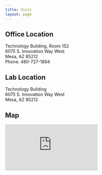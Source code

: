 ```yaml
---
title: Visit
layout: page
---
```


<div class="row">
  <div class="col-md-4">
    <h2>Office Location</h2>
    <p>
      Technology Building, Room 152<br>
      6075 S. Innovation Way West<br>
      Mesa, AZ 85212<br>
      Phone: 480-727-1894
    </p>
    <h2>Lab Location</h2>
    <p>
      Technology Building<br>
      6075 S. Innovation Way West<br>
      Mesa, AZ 85212
    </p>
  </div>
  <div class="col-md-8">
    <h2>Map</h2>
    <div class="embed-responsive embed-responsive-16by9">
      <iframe class="embed-responsive-item" src="https://www.google.com/maps/embed?pb=!1m18!1m12!1m3!1d1667.2600324370776!2d-111.68016165000002!3d33.30521674999999!2m3!1f0!2f0!3f0!3m2!1i1024!2i768!4f13.1!3m3!1m2!1s0x872bad9d1b447433%3A0x88bf5cceffea96fb!2sTechnology+Center%2C+6075%2C+Mesa%2C+AZ+85212!5e0!3m2!1sen!2sus!4v1442946306091" frameborder="0" style="border:0" allowfullscreen></iframe>
    </div>
  </div>
</div>
